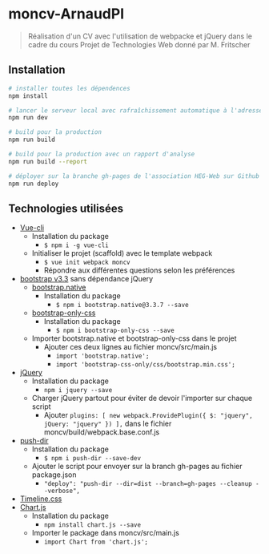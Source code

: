 # moncv-ArnaudPl

> Réalisation d'un CV avec l'utilisation de webpacke et jQuery dans le cadre du cours Projet de Technologies Web donné par M. Fritscher

## Installation

``` bash
# installer toutes les dépendences
npm install

# lancer le serveur local avec rafraîchissement automatique à l'adresse localhost:8080
npm run dev

# build pour la production
npm run build

# build pour la production avec un rapport d'analyse
npm run build --report

# déployer sur la branche gh-pages de l'association HEG-Web sur Github visible à l'adresse heg-web.github.io/moncv-ArnaudPl (tous les fichiers doivent avoir été commit)
npm run deploy
```

## Technologies utilisées

- [Vue-cli](https://www.npmjs.com/package/vue-cli)
    - Installation du package
        - ```$ npm i -g vue-cli```
    - Initialiser le projet (scaffold) avec le template webpack
        - ```$ vue init webpack moncv```
        - Répondre aux différentes questions selon les préférences
- [bootstrap v3.3](https://getbootstrap.com/docs/3.3/) sans dépendance jQuery
    - [bootstrap.native](https://www.npmjs.com/package/bootstrap.native)
        - Installation du package
            - ```$ npm i bootstrap.native@3.3.7 --save```
    - [bootstrap-only-css](https://www.npmjs.com/package/bootstrap-only-css)
        - Installation du package
            - ```$ npm i bootstrap-only-css --save```
    - Importer bootstrap.native et bootstrap-only-css dans le projet
        - Ajouter ces deux lignes au fichier moncv/src/main.js
            - ```import 'bootstrap.native';```
            - ```import 'bootstrap-css-only/css/bootstrap.min.css';```
- [jQuery](https://www.npmjs.com/package/jquery)
    - Installation du package
        - ```npm i jquery --save```
    - Charger jQuery partout pour éviter de devoir l'importer sur chaque script
        - Ajouter ```plugins: [ new webpack.ProvidePlugin({ $: "jquery", jQuery: "jquery" }) ],``` dans le fichier moncv/build/webpack.base.conf.js
- [push-dir](https://www.npmjs.com/package/push-dir)
    - Installation du package
        - ```$ npm i push-dir --save-dev```
    - Ajouter le script pour envoyer sur la branch gh-pages au fichier package.json
        - ```"deploy": "push-dir --dir=dist --branch=gh-pages --cleanup --verbose",```
- [Timeline.css](https://codepen.io/brady_wright/pen/NNOvrW)
- [Chart.js](https://www.npmjs.com/package/chart.js)
    - Installation du package
        - ```npm install chart.js --save```
    - Importer le package dans moncv/src/main.js
        - ```import Chart from 'chart.js';```




